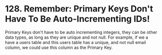 # 128. Remember: Primary Keys Don't Have To Be Auto-Incrementing IDs! <!-- markdownlint-disable-line MD026-->

Primary Keys don't have to be auto incrementing integers, they can be other data types, as long as they are unique and not null. For example, if we a have a users table and this users table has a unique, and not null email column, we could use this column as the Primary Key.
